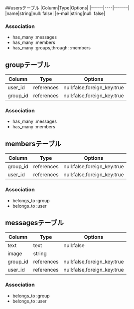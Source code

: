 
##usersテーブル
|Column|Type|Options|
|------|----|-------|
|name|string|null: false|
|e-mail|string|null: false|


### Association
- has_many :messages
- has_many :members
- has_many :groups,through: :members


## groupテーブル

|Column|Type|Options|
|------|----|-------|
|user_id|references|null:false,foreign_key:true|
|group_id|references|null:false,foreign_key:true|



### Association
- has_many :messages
- has_many :members




## membersテーブル

|Column|Type|Options|
|------|----|-------|
|group_id|references|null:false,foreign_key:true|
|user_id|references|null:false,foreign_key:true|

### Association
- belongs_to :group
- belongs_to :user




## messagesテーブル

|Column|Type|Options|
|------|----|-------|
|text|text|null:false|
|image|string|
|group_id|references|null:false,foreign_key:true|
|user_id|references|null:false,foreign_key:true|

### Association
- belongs_to :group
- belongs_to :user
